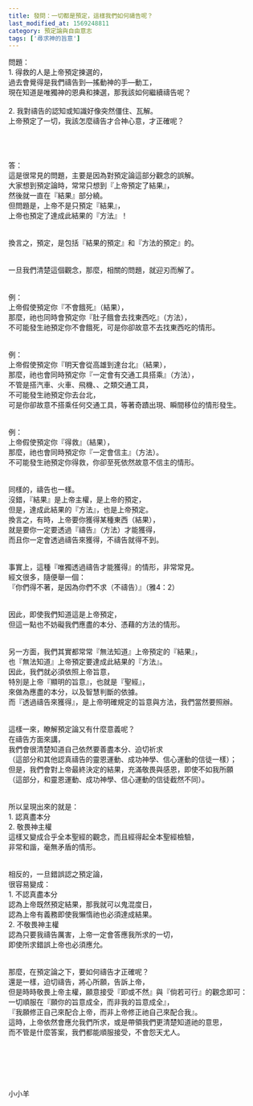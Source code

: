```yaml
---
title: 發問：一切都是預定，這樣我們如何禱告呢？
last_modified_at: 1569248811
category: 預定論與自由意志
tags: ['尋求神的旨意']
---
```


<div>問題：</div>

<div>1.<span style="white-space:pre"> </span>得救的人是上帝預定揀選的，</div>

<div>過去會覺得是我們禱告到—搖動神的手—動工，</div>

<div>現在知道是唯獨神的恩典和揀選，那我該如何繼續禱告呢？</div>

<div>&nbsp;</div>

<div>2.<span style="white-space:pre"> </span>我對禱告的認知或知識好像突然僵住、瓦解。</div>

<div>上帝預定了一切，我該怎麼禱告才合神心意，才正確呢？</div>

<div>&nbsp;</div>

<div>&nbsp;</div>

<div>&nbsp;</div>

<div>&nbsp;</div>

<div>答：</div>

<div>這是很常見的問題，主要是因為對預定論這部分觀念的誤解。</div>

<div>大家想到預定論時，常常只想到『上帝預定了結果』，</div>

<div>然後就一直在『結果』部分繞。</div>

<div>但問題是，上帝不是只預定『結果』，</div>

<div>上帝也預定了達成此結果的『方法』！</div>

<div>&nbsp;</div>

<div>&nbsp;</div>

<div>換言之，預定，是包括『結果的預定』和『方法的預定』的。</div>

<div>&nbsp;</div>

<div>&nbsp;</div>

<div>一旦我們清楚這個觀念，那麼，相關的問題，就迎刃而解了。</div>

<div>&nbsp;</div>

<div>&nbsp;</div>

<div>例：</div>

<div>上帝假使預定你『不會餓死』（結果），</div>

<div>那麼，祂也同時會預定你『肚子餓會去找東西吃』（方法），</div>

<div>不可能發生祂預定你不會餓死，可是你卻故意不去找東西吃的情形。</div>

<div>&nbsp;</div>

<div>&nbsp;</div>

<div>例：</div>

<div>上帝假使預定你『明天會從高雄到達台北』（結果），</div>

<div>那麼，祂也會同時預定你『一定會有交通工具搭乘』（方法），</div>

<div>不管是搭汽車、火車、飛機、、之類交通工具，</div>

<div>不可能發生祂預定你去台北，</div>

<div>可是你卻故意不搭乘任何交通工具，等著奇蹟出現、瞬間移位的情形發生。</div>

<div>&nbsp;</div>

<div>&nbsp;</div>

<div>例：</div>

<div>上帝假使預定你『得救』（結果），</div>

<div>那麼，祂也會同時預定你『一定會信主』（方法）。</div>

<div>不可能發生祂預定你得救，你卻至死依然故意不信主的情形。</div>

<div>&nbsp;</div>

<div>&nbsp;</div>

<div>同樣的，禱告也一樣。</div>

<div>沒錯，『結果』是上帝主權，是上帝的預定，</div>

<div>但是，達成此結果的『方法』，也是上帝預定。</div>

<div>換言之，有時，上帝要你獲得某種東西（結果），</div>

<div>就是要你一定要透過『禱告』（方法）才能獲得，</div>

<div>而且你一定會透過禱告來獲得，不禱告就得不到。</div>

<div>&nbsp;</div>

<div>&nbsp;</div>

<div>事實上，這種『唯獨透過禱告才能獲得』的情形，非常常見。</div>

<div>經文很多，隨便舉一個：</div>

<div>『你們得不著，是因為你們不求（不禱告）』（雅4：2）</div>

<div>&nbsp;</div>

<div>&nbsp;</div>

<div>因此，即使我們知道這是上帝預定，</div>

<div>但這一點也不妨礙我們應盡的本分、憑藉的方法的情形。</div>

<div>&nbsp;</div>

<div>&nbsp;</div>

<div>另一方面，我們其實都常常『無法知道』上帝預定的『結果』，</div>

<div>也『無法知道』上帝預定要達成此結果的『方法』。</div>

<div>因此，我們就必須依照上帝旨意，</div>

<div>特別是上帝『顯明的旨意』，也就是『聖經』，</div>

<div>來做為應盡的本分，以及智慧判斷的依據。</div>

<div>而『透過禱告來獲得』，是上帝明確規定的旨意與方法，我們當然要照辦。</div>

<div>&nbsp;</div>

<div>&nbsp;</div>

<div>這樣一來，瞭解預定論又有什麼意義呢？</div>

<div>在禱告方面來講，</div>

<div>我們會很清楚知道自己依然要善盡本分、迫切祈求</div>

<div>（這部分和其他認真禱告的靈恩運動、成功神學、信心運動的信徒一樣）；</div>

<div>但是，我們會對上帝最終決定的結果，充滿敬畏與感恩，即使不如我所願</div>

<div>（這部分，和靈恩運動、成功神學、信心運動的信徒截然不同）。</div>

<div>&nbsp;</div>

<div>&nbsp;</div>

<div>所以呈現出來的就是：</div>

<div>1. 認真盡本分</div>

<div>2. 敬畏神主權</div>

<div>這樣又變成合乎全本聖經的觀念，而且經得起全本聖經檢驗，</div>

<div>非常和諧，毫無矛盾的情形。</div>

<div>&nbsp;</div>

<div>&nbsp;</div>

<div>相反的，一旦錯誤認之預定論，</div>

<div>很容易變成：</div>

<div>1.<span style="white-space:pre"> </span>不認真盡本分</div>

<div>認為上帝既然預定結果，那我就可以鬼混度日，</div>

<div>認為上帝有義務即使我懶惰祂也必須達成結果。</div>

<div>2.<span style="white-space:pre"> </span>不敬畏神主權</div>

<div>認為只要我禱告厲害，上帝一定會答應我所求的一切，</div>

<div>即使所求錯誤上帝也必須應允。</div>

<div>&nbsp;</div>

<div>&nbsp;</div>

<div>那麼，在預定論之下，要如何禱告才正確呢？</div>

<div>還是一樣，迫切禱告，將心所願，告訴上帝，</div>

<div>但是時時敬畏上帝主權，願意接受『即或不然』與『倘若可行』的觀念即可：</div>

<div>一切順服在『願你的旨意成全，而非我的旨意成全』，</div>

<div>『我願修正自己來配合上帝，而非上帝修正祂自己來配合我』。</div>

<div>這時，上帝依然會應允我們所求，或是帶領我們更清楚知道祂的意思，</div>

<div>而不管是什麼答案，我們都能順服接受，不會怨天尤人。</div>

<div>&nbsp;</div>

<div>&nbsp;</div>

<div>&nbsp;</div>

<div>&nbsp;</div>

<div>&nbsp;</div>

<div>&nbsp;</div>

<div>小小羊</div>



